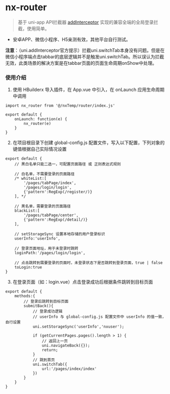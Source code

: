# nx-router

> 基于 uni-app API拦截器 <a href="https://uniapp.dcloud.io/api/interceptor.html" target="_blank">addInterceptor</a> 实现的兼容全端的全局登录拦截，使用简单。

* 安卓APP、微信小程序、H5亲测有效，其他平台自行测试。

**注意**：（uni.addInterceptor官方提示）拦截uni.switchTab本身没有问题。但是在微信小程序端点击tabbar的底层逻辑并不是触发uni.switchTab。所以误认为拦截无效，此类场景的解决方案是在tabbar页面的页面生命周期onShow中处理。

### 使用介绍

1. 使用 HBuilderx 导入插件，在 App.vue 中引入，在 onLaunch 应用生命周期中调用

```
import nx_router from '@/nxTemp/router/index.js'

export default {
	onLaunch: function(e) {
		nx_router(e)
	}
}
```

2. 在项目根目录下创建 global-config.js 配置文件，写入以下配置，下列对象的键值根据自己实际情况设置

```
export default {
	// 黑白名单只能二选一，可配置页面路径 或 正则表达式规则
	
	// 白名单，不需要登录的页面路径
	/* whiteList:[
		'/pages/tabPage/index',
		'/pages/login/login',
		{'pattern':RegExp(/register/)}
	], */
	
	// 黑名单，需要登录的页面路径
	blackList:[
		'/pages/tabPage/center',
		{'pattern':RegExp(/detail/)}
	],
	
	// setStorageSync 设置本地存储的用户登录标识
	userInfo:'userInfo',
	
	// 登录页面地址，用于未登录时跳转
	loginPath:'/pages/login/login',
	
	// 点击跳转到需要登录的页面时，未登录状态下是否跳转到登录页面，true | false
	toLogin:true
}
```

3. 在登录页面（如：login.vue）点击登录成功后根据条件跳转到目标页面

```
export default {
	methods:{
		// 登录后跳转到目标页面
		submitBack(){
			// 登录成功逻辑
			// userInfo 与 global-config.js 配置文件中 userInfo 的值一致，自行设置
			uni.setStorageSync('userInfo','nxuser');
			
			if (getCurrentPages.pages().length > 1) {
				// 返回上一页
				uni.navigateBack({});
				return;
			}
			// 跳到首页
			uni.switchTab({
				url:'/pages/index/index'
			})
		}
	}
}
```
